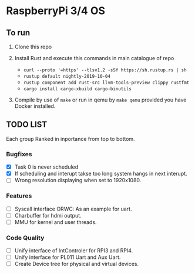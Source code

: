# RaspberryPi 3/4 OS
## To run
1) Clone this repo
2) Install Rust and execute this commands in main catalogue of repo 
    - `curl --proto '=https' --tlsv1.2 -sSf https://sh.rustup.rs | sh`
    - `rustup default nightly-2019-10-04`
    - `rustup component add rust-src llvm-tools-preview clippy rustfmt`
    - `cargo install cargo-xbuild cargo-binutils`

3) Compile by use of `make` or run in qemu by `make qemu` provided you have Docker installed.



## TODO LIST 
Each group Ranked in inportance from top to bottom.
### Bugfixes 
 - [x] Task 0 is never scheduled
 - [x] If scheduling and interupt takse too long system hangs in next interupt.
 - [ ] Wrong resolution displaying when set to 1920x1080.
### Features 
 - [ ] Syscall interface ORWC: As an example for uart.
 - [ ] Charbuffer for hdmi output.
 - [ ] MMU for kernel and user threads.

### Code Quality 
 - [ ] Unify interface of IntControler for RPI3 and RPI4. 
 - [ ] Unify interface for PL011 Uart and Aux Uart.
 - [ ] Create Device tree for physical and virtual devices. 
